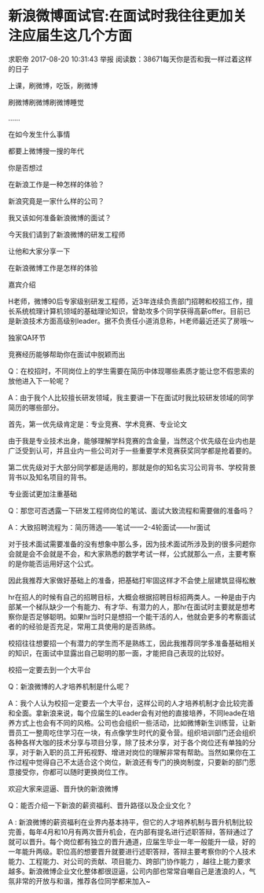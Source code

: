 # 新浪微博面试官:在面试时我往往更加关注应届生这几个方面
求职帝  2017-08-20 10:31:43 举报 阅读数：38671
​​​每天你是否和我一样过着这样的日子

上课，刷微博，吃饭，刷微博

刷微博刷微博刷微博睡觉

……



在如今发生什么事情

都要上微博搜一搜的年代

你是否想过

在新浪工作是一种怎样的体验？

新浪究竟是一家什么样的公司？

我又该如何准备新浪微博的面试？



今天我们请到了新浪微博的研发工程师

让他和大家分享一下

在新浪微博工作是怎样的体验

​嘉宾介绍

H老师，微博90后专家级别研发工程师，近3年连续负责部门招聘和校招工作，擅长系统梳理计算机领域的基础理论知识，曾助攻多个同学获得高薪offer。目前已是新浪技术方面高级别leader。据不负责任小道消息称，H老师最近还买了房哦～

独家QA环节

竞赛经历能够帮助你在面试中脱颖而出

Q：在校招时，不同岗位上的学生需要在简历中体现哪些素质才能让您不假思索的放他进入下一轮呢？

A：由于我个人比较擅长研发领域，我主要讲一下在面试时我比较研发领域的同学简历的哪些部分。

首先，第一优先级肯定是：专业竞赛、学术竞赛、专业论文

由于我是专业技术出身，能够理解学科竞赛的含金量，当然这个优先级在业内也是广泛受到认可，并且业内一些公司对于一些重要学术竞赛获奖同学都是抢着要的。

第二优先级对于大部分同学都是适用的，那就是你的知名实习公司背书、学校背景背书以及知名项目的背书。

专业面试更加注重基础

Q：那您可否透露一下研发工程师岗位的笔试、面试大致流程和需要做的准备吗？

A：大致招聘流程为：简历筛选——笔试——2-4轮面试——hr面试

对于技术面试需要准备的没有想象中那么多，因为技术面试所涉及到的很多问题你会就是会不会就是不会，和大家熟悉的数学考试一样，公式就那么一点，主要考察的是你能否运用好这个公式。

因此我推荐大家做好基础上的准备，把基础打牢固这样才不会使上层建筑显得松散

hr在招人的时候有自己的招聘目标，大概会根据招聘目标招两类人。一种是由于内部某一个梯队缺少一个有能力、有才华、有潜力的人，那hr在面试时主要就是想考察你是否足够聪明。如果hr当时只是想招一个能干活的人，他就会更多的考察面试者的的经验是否充足，常用工具使用的是否熟练。

校招往往想要招一个有潜力的学生而不是熟练工，因此我推荐同学多准备基础相关的知识，在面试中显露出自己聪明的那一面，才能把自己表现的比较好。

校招一定要去到一个大平台

Q：新浪微博的人才培养机制是什么呢？

A：我个人认为校招一定要去一个大平台，这样公司的人才培养机制才会比较完善和全面。拿新浪来说，每个应届生的Leader会有对他的直接培养，不同leade在培养方式上也会有不同的风格。公司也会组织一些活动，比如微博新生训练营，让新晋员工一整周吃住学习在一块，有点像学生时代的夏令营。组织培训部门还会组织各种各样大咖的技术分享与项目分享，除了技术分享，对于各个岗位还有单独的分享，对于新入职的员工开拓视野、增进对岗位的理解非常有帮助。当然如果你在工作过程中觉得自己不太适合这个岗位，新浪还有专门的换岗制度，只要新的部门愿意接受你，你都可以随时更换岗位工作。

欢迎大家来逗逼、晋升快的新浪微博

Q：能否介绍一下新浪的薪资福利、晋升路径以及企业文化？

A  :  新浪微博的薪资福利在业界内基本持平，但它的人才培养机制与晋升机制比较完善，每年4月和10月有两次晋升机会，在内部有提名进行述职答辩，答辩通过了就可以晋升。每个岗位都有独立的晋升通道，应届生毕业一年一般能升一级，好的一年能升两级。职位高的想要晋升就要进行述职答辩，答辩主要考察你的个人技术能力、工程能力、对公司的贡献、项目能力、跨部门协作能力 ，越往上能力要求越多。新浪微博企业文化整体都很逗逼，公司内部也常常自嘲自己是渣浪的人，气氛非常的开放与和谐，推荐各位同学都来加入~

